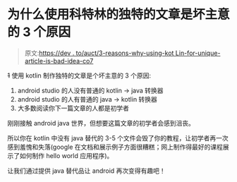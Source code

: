 # 为什么使用科特林的独特的文章是坏主意的 3 个原因

> 原文:[https://dev . to/auct/3-reasons-why-using-kot Lin-for-unique-article-is-bad-idea-co7](https://dev.to/auct/3-reasons-why-using-kotlin-for-unique-article-is-bad-idea-co7)

~~1~~ 使用 kotlin 制作独特的文章是个坏主意的 3 个原因:

1.  android studio 的人没有普通的 kotlin -> java 转换器
2.  android studio 的人有普通的 java -> kotlin 转换器
3.  大多数阅读你下一篇文章的人都是初学者

刚刚接触 android java 世界，但想要这篇文章的初学者会感到沮丧。

所以你在 kotlin 中没有 java 替代的 3-5 个文件会毁了你的教程，让初学者再一次感到羞愧和失落(google 在文档和展示例子方面很糟糕；网上制作得最好的课程展示了如何制作 hello world 应用程序)。

让我们通过提供 java 替代品让 android 再次变得有趣吧！